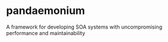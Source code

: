 pandaemonium
============

A framework for developing SOA systems with uncompromising performance and maintainability
